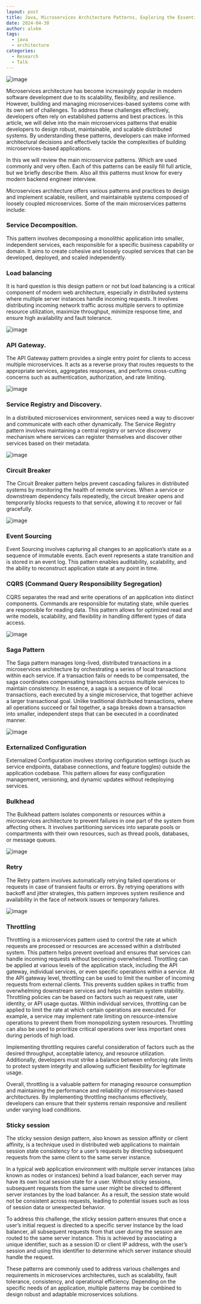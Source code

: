 ```yaml
---
layout: post
title: Java, Microservices Architecture Patterns, Exploring the Essential
date: 2024-04-30
author: alxkm
tags:
  - java
  - architecture
categories:
  - Research
  - Talk
---
```


![image](/assets/img/java-microservices-architecture-patterns/java_logo.jpeg)

Microservices architecture has become increasingly popular in modern software development due to its scalability, flexibility, and resilience. However, building and managing microservices-based systems come with its own set of challenges. To address these challenges effectively, developers often rely on established patterns and best practices. In this article, we will delve into the main microservices patterns that enable developers to design robust, maintainable, and scalable distributed systems. By understanding these patterns, developers can make informed architectural decisions and effectively tackle the complexities of building microservices-based applications.

In this we will review the main microservice patterns. Which are used commonly and very often. Each of this patterns can be easily fill full article, but we briefly describe them. Also all this patterns must know for every modern backend engineer interview.

Microservices architecture offers various patterns and practices to design and implement scalable, resilient, and maintainable systems composed of loosely coupled microservices. Some of the main microservices patterns include:

### Service Decomposition.

This pattern involves decomposing a monolithic application into smaller, independent services, each responsible for a specific business capability or domain. It aims to create cohesive and loosely coupled services that can be developed, deployed, and scaled independently.

### Load balancing

It is hard question is this design pattern or not but load balancing is a critical component of modern web architecture, especially in distributed systems where multiple server instances handle incoming requests. It involves distributing incoming network traffic across multiple servers to optimize resource utilization, maximize throughput, minimize response time, and ensure high availability and fault tolerance.

![image](/assets/img/java-microservices-architecture-patterns/load_balancing.jpeg)

### API Gateway.

The API Gateway pattern provides a single entry point for clients to access multiple microservices. It acts as a reverse proxy that routes requests to the appropriate services, aggregates responses, and performs cross-cutting concerns such as authentication, authorization, and rate limiting.

![image](/assets/img/java-microservices-architecture-patterns/api_gateway.jpeg)

### Service Registry and Discovery.
In a distributed microservices environment, services need a way to discover and communicate with each other dynamically. The Service Registry pattern involves maintaining a central registry or service discovery mechanism where services can register themselves and discover other services based on their metadata.

![image](/assets/img/java-microservices-architecture-patterns/service_registry.jpeg)

### Circuit Breaker
The Circuit Breaker pattern helps prevent cascading failures in distributed systems by monitoring the health of remote services. When a service or downstream dependency fails repeatedly, the circuit breaker opens and temporarily blocks requests to that service, allowing it to recover or fail gracefully.

![image](/assets/img/java-microservices-architecture-patterns/circuit_breaker.jpeg)

### Event Sourcing
Event Sourcing involves capturing all changes to an application’s state as a sequence of immutable events. Each event represents a state transition and is stored in an event log. This pattern enables auditability, scalability, and the ability to reconstruct application state at any point in time.

### CQRS (Command Query Responsibility Segregation)
CQRS separates the read and write operations of an application into distinct components. Commands are responsible for mutating state, while queries are responsible for reading data. This pattern allows for optimized read and write models, scalability, and flexibility in handling different types of data access.

![image](/assets/img/java-microservices-architecture-patterns/cqrs.jpeg)

### Saga Pattern
The Saga pattern manages long-lived, distributed transactions in a microservices architecture by orchestrating a series of local transactions within each service. If a transaction fails or needs to be compensated, the saga coordinates compensating transactions across multiple services to maintain consistency. In essence, a saga is a sequence of local transactions, each executed by a single microservice, that together achieve a larger transactional goal. Unlike traditional distributed transactions, where all operations succeed or fail together, a saga breaks down a transaction into smaller, independent steps that can be executed in a coordinated manner.

![image](/assets/img/java-microservices-architecture-patterns/saga.jpeg)

### Externalized Configuration
Externalized Configuration involves storing configuration settings (such as service endpoints, database connections, and feature toggles) outside the application codebase. This pattern allows for easy configuration management, versioning, and dynamic updates without redeploying services.

### Bulkhead
The Bulkhead pattern isolates components or resources within a microservices architecture to prevent failures in one part of the system from affecting others. It involves partitioning services into separate pools or compartments with their own resources, such as thread pools, databases, or message queues.

![image](/assets/img/java-microservices-architecture-patterns/bulkhead.jpeg)

### Retry
The Retry pattern involves automatically retrying failed operations or requests in case of transient faults or errors. By retrying operations with backoff and jitter strategies, this pattern improves system resilience and availability in the face of network issues or temporary failures.

![image](/assets/img/java-microservices-architecture-patterns/retry.jpeg)

### Throttling
Throttling is a microservices pattern used to control the rate at which requests are processed or resources are accessed within a distributed system. This pattern helps prevent overload and ensures that services can handle incoming requests without becoming overwhelmed. Throttling can be applied at various levels of the application stack, including the API gateway, individual services, or even specific operations within a service. At the API gateway level, throttling can be used to limit the number of incoming requests from external clients. This prevents sudden spikes in traffic from overwhelming downstream services and helps maintain system stability. Throttling policies can be based on factors such as request rate, user identity, or API usage quotas. Within individual services, throttling can be applied to limit the rate at which certain operations are executed. For example, a service may implement rate limiting on resource-intensive operations to prevent them from monopolizing system resources. Throttling can also be used to prioritize critical operations over less important ones during periods of high load.

Implementing throttling requires careful consideration of factors such as the desired throughput, acceptable latency, and resource utilization. Additionally, developers must strike a balance between enforcing rate limits to protect system integrity and allowing sufficient flexibility for legitimate usage.

Overall, throttling is a valuable pattern for managing resource consumption and maintaining the performance and reliability of microservices-based architectures. By implementing throttling mechanisms effectively, developers can ensure that their systems remain responsive and resilient under varying load conditions.

### Sticky session

The sticky session design pattern, also known as session affinity or client affinity, is a technique used in distributed web applications to maintain session state consistency for a user’s requests by directing subsequent requests from the same client to the same server instance.

In a typical web application environment with multiple server instances (also known as nodes or instances) behind a load balancer, each server may have its own local session state for a user. Without sticky sessions, subsequent requests from the same user might be directed to different server instances by the load balancer. As a result, the session state would not be consistent across requests, leading to potential issues such as loss of session data or unexpected behavior.

To address this challenge, the sticky session pattern ensures that once a user’s initial request is directed to a specific server instance by the load balancer, all subsequent requests from that user during the session are routed to the same server instance. This is achieved by associating a unique identifier, such as a session ID or client IP address, with the user’s session and using this identifier to determine which server instance should handle the request.

These patterns are commonly used to address various challenges and requirements in microservices architectures, such as scalability, fault tolerance, consistency, and operational efficiency. Depending on the specific needs of an application, multiple patterns may be combined to design robust and adaptable microservices solutions.
